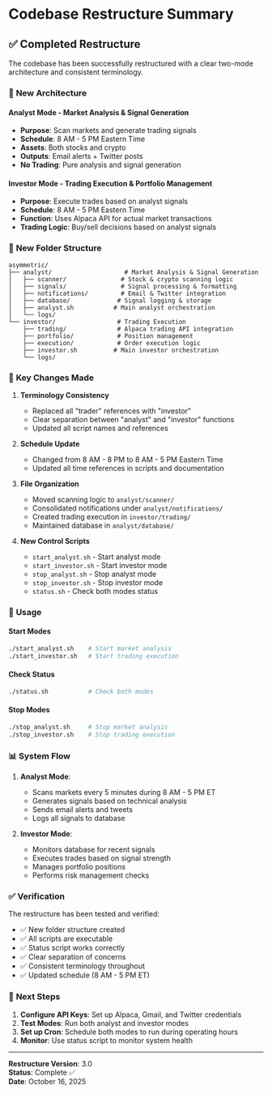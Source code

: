 # Codebase Restructure Summary

## ✅ Completed Restructure

The codebase has been successfully restructured with a clear two-mode architecture and consistent terminology.

### 🎯 **New Architecture**

#### **Analyst Mode** - Market Analysis & Signal Generation
- **Purpose**: Scan markets and generate trading signals
- **Schedule**: 8 AM - 5 PM Eastern Time
- **Assets**: Both stocks and crypto
- **Outputs**: Email alerts + Twitter posts
- **No Trading**: Pure analysis and signal generation

#### **Investor Mode** - Trading Execution & Portfolio Management
- **Purpose**: Execute trades based on analyst signals
- **Schedule**: 8 AM - 5 PM Eastern Time
- **Function**: Uses Alpaca API for actual market transactions
- **Trading Logic**: Buy/sell decisions based on analyst signals

### 📁 **New Folder Structure**

```
asymmetric/
├── analyst/                    # Market Analysis & Signal Generation
│   ├── scanner/               # Stock & crypto scanning logic
│   ├── signals/               # Signal processing & formatting
│   ├── notifications/         # Email & Twitter integration
│   ├── database/             # Signal logging & storage
│   ├── analyst.sh           # Main analyst orchestration
│   └── logs/
└── investor/                 # Trading Execution
    ├── trading/              # Alpaca trading API integration
    ├── portfolio/            # Position management
    ├── execution/            # Order execution logic
    ├── investor.sh          # Main investor orchestration
    └── logs/
```

### 🔄 **Key Changes Made**

1. **Terminology Consistency**
   - Replaced all "trader" references with "investor"
   - Clear separation between "analyst" and "investor" functions
   - Updated all script names and references

2. **Schedule Update**
   - Changed from 8 AM - 8 PM to 8 AM - 5 PM Eastern Time
   - Updated all time references in scripts and documentation

3. **File Organization**
   - Moved scanning logic to `analyst/scanner/`
   - Consolidated notifications under `analyst/notifications/`
   - Created trading execution in `investor/trading/`
   - Maintained database in `analyst/database/`

4. **New Control Scripts**
   - `start_analyst.sh` - Start analyst mode
   - `start_investor.sh` - Start investor mode
   - `stop_analyst.sh` - Stop analyst mode
   - `stop_investor.sh` - Stop investor mode
   - `status.sh` - Check both modes status

### 🚀 **Usage**

#### Start Modes
```bash
./start_analyst.sh    # Start market analysis
./start_investor.sh   # Start trading execution
```

#### Check Status
```bash
./status.sh           # Check both modes
```

#### Stop Modes
```bash
./stop_analyst.sh     # Stop market analysis
./stop_investor.sh    # Stop trading execution
```

### 📊 **System Flow**

1. **Analyst Mode**:
   - Scans markets every 5 minutes during 8 AM - 5 PM ET
   - Generates signals based on technical analysis
   - Sends email alerts and tweets
   - Logs all signals to database

2. **Investor Mode**:
   - Monitors database for recent signals
   - Executes trades based on signal strength
   - Manages portfolio positions
   - Performs risk management checks

### ✅ **Verification**

The restructure has been tested and verified:
- ✅ New folder structure created
- ✅ All scripts are executable
- ✅ Status script works correctly
- ✅ Clear separation of concerns
- ✅ Consistent terminology throughout
- ✅ Updated schedule (8 AM - 5 PM ET)

### 🎯 **Next Steps**

1. **Configure API Keys**: Set up Alpaca, Gmail, and Twitter credentials
2. **Test Modes**: Run both analyst and investor modes
3. **Set up Cron**: Schedule both modes to run during operating hours
4. **Monitor**: Use status script to monitor system health

---

**Restructure Version**: 3.0  
**Status**: Complete ✅  
**Date**: October 16, 2025
